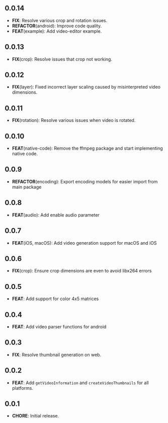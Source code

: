 ## 0.0.14
- **FIX**: Resolve various crop and rotation issues.
- **REFACTOR**(android): Improve code quality.
- **FEAT**(example): Add video-editor example.

## 0.0.13
- **FIX**(crop): Resolve issues that crop not working.

## 0.0.12
- **FIX**(layer): Fixed incorrect layer scaling caused by misinterpreted video dimensions.

## 0.0.11
- **FIX**(rotation): Resolve various issues when video is rotated.

## 0.0.10
- **FEAT**(native-code): Remove the ffmpeg package and start implementing native code.

## 0.0.9
- **REFACTOR**(encoding): Export encoding models for easier import from main package

## 0.0.8
- **FEAT**(audio): Add enable audio parameter

## 0.0.7
- **FEAT**(iOS, macOS): Add video generation support for macOS and iOS

## 0.0.6
- **FIX**(crop): Ensure crop dimensions are even to avoid libx264 errors

## 0.0.5
- **FEAT**: Add support for color 4x5 matrices

## 0.0.4
- **FEAT**: Add video parser functions for android

## 0.0.3
- **FIX**: Resolve thumbnail generation on web.

## 0.0.2
- **FEAT**: Add `getVideoInformation` and `createVideoThumbnails` for all platforms.

## 0.0.1

- **CHORE**: Initial release.
